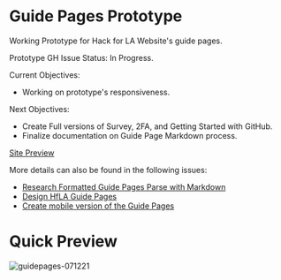 # Guide Pages Prototype

Working Prototype for Hack for LA Website's guide pages.

Prototype GH Issue Status: In Progress.

Current Objectives:
- Working on prototype's responsiveness.

Next Objectives:
- Create Full versions of Survey, 2FA, and Getting Started with GitHub.
- Finalize documentation on Guide Page Markdown process.


[Site Preview](https://alyssabenipayo.github.io/guidepages-prototype/)

More details can also be found in the following issues:
- [Research Formatted Guide Pages Parse with Markdown](https://github.com/hackforla/website/issues/1085)
- [Design HfLA Guide Pages](https://github.com/hackforla/website/issues/1525)
- [Create mobile version of the Guide Pages](https://github.com/hackforla/website/issues/1515)


# Quick Preview

![guidepages-071221](https://user-images.githubusercontent.com/38295612/125382019-c5779b80-e349-11eb-98c7-76f4b7787ec0.gif)

